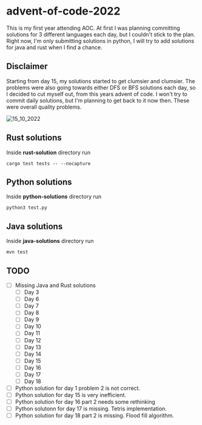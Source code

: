 # advent-of-code-2022
This is my first year attending AOC. At first I was planning committing solutions for 3 different languages each day, but I couldn't stick to the plan. Right now,
I'm only submitting solutions in python, I will try to add solutions for java and rust when I find a chance.

## Disclaimer
Starting from day 15, my solutions started to get clumsier and clumsier. The problems were also going towards either DFS or BFS solutions each day, so I decided
to cut myself out, from this years advent of code. I won't try to commit daily solutions, but I'm planning to get back to it now then. These were overall quality
problems.

![15_10_2022](https://github.com/itwasneo/advent-of-code-2022/tree/master/screenshots/aoc_19_12_2022.png)

## Rust solutions

Inside **rust-solution** directory run

```shell
cargo test tests -- --nocapture
```

## Python solutions

Inside **python-solutions** directory run

```shell
python3 test.py
```

## Java solutions

Inside **java-solutions** directory run

```shell
mvn test
```

## TODO
* [ ] Missing Java and Rust solutions
  * [ ] Day 3
  * [ ] Day 6
  * [ ] Day 7
  * [ ] Day 8
  * [ ] Day 9
  * [ ] Day 10
  * [ ] Day 11
  * [ ] Day 12
  * [ ] Day 13
  * [ ] Day 14
  * [ ] Day 15
  * [ ] Day 16
  * [ ] Day 17
  * [ ] Day 18
* [ ] Python solution for day 1 problem 2 is not correct.
* [ ] Python solution for day 15 is very inefficient.
* [ ] Python solution for day 16 part 2 needs some rethinking
* [ ] Python solutonn for day 17 is missing. Tetris implementation.
* [ ] Python solution for day 18 part 2 is missing. Flood fill algorithm.
